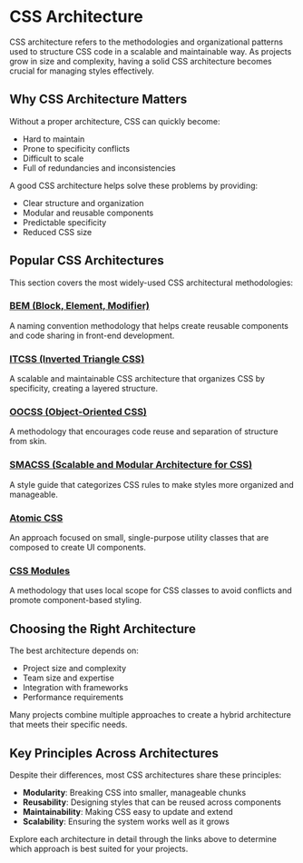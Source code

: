 # CSS Architecture

CSS architecture refers to the methodologies and organizational patterns used to structure CSS code in a scalable and maintainable way. As projects grow in size and complexity, having a solid CSS architecture becomes crucial for managing styles effectively.

## Why CSS Architecture Matters

Without a proper architecture, CSS can quickly become:

- Hard to maintain
- Prone to specificity conflicts
- Difficult to scale
- Full of redundancies and inconsistencies

A good CSS architecture helps solve these problems by providing:

- Clear structure and organization
- Modular and reusable components
- Predictable specificity
- Reduced CSS size

## Popular CSS Architectures

This section covers the most widely-used CSS architectural methodologies:

### [BEM (Block, Element, Modifier)](./bem.md)

A naming convention methodology that helps create reusable components and code sharing in front-end development.

### [ITCSS (Inverted Triangle CSS)](./itcss.md)

A scalable and maintainable CSS architecture that organizes CSS by specificity, creating a layered structure.

### [OOCSS (Object-Oriented CSS)](./oocss.md)

A methodology that encourages code reuse and separation of structure from skin.

### [SMACSS (Scalable and Modular Architecture for CSS)](./smacss.md)

A style guide that categorizes CSS rules to make styles more organized and manageable.

### [Atomic CSS](./atomic-css.md)

An approach focused on small, single-purpose utility classes that are composed to create UI components.

### [CSS Modules](./css-modules.md)

A methodology that uses local scope for CSS classes to avoid conflicts and promote component-based styling.

## Choosing the Right Architecture

The best architecture depends on:

- Project size and complexity
- Team size and expertise
- Integration with frameworks
- Performance requirements

Many projects combine multiple approaches to create a hybrid architecture that meets their specific needs.

## Key Principles Across Architectures

Despite their differences, most CSS architectures share these principles:

- **Modularity**: Breaking CSS into smaller, manageable chunks
- **Reusability**: Designing styles that can be reused across components
- **Maintainability**: Making CSS easy to update and extend
- **Scalability**: Ensuring the system works well as it grows

Explore each architecture in detail through the links above to determine which approach is best suited for your projects.
